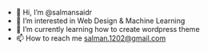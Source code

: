 - 👋 Hi, I’m @salmansaidr
- 👀 I’m interested in Web Design & Machine Learning
- 🌱 I’m currently learning how to create wordpress theme
- 📫 How to reach me salman.1202@gmail.com

<!---
salmansaidr/salmansaidr is a ✨ special ✨ repository because its `README.md` (this file) appears on your GitHub profile.
You can click the Preview link to take a look at your changes.
--->
